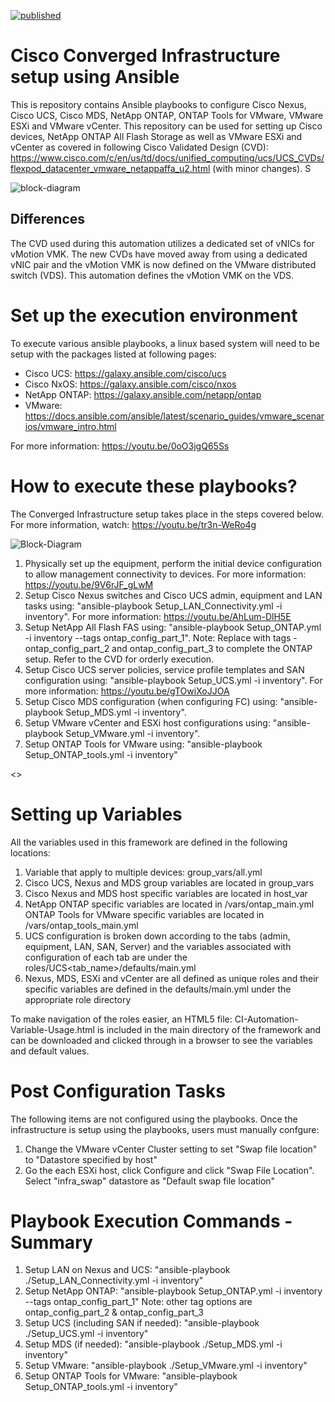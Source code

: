 [![published](https://static.production.devnetcloud.com/codeexchange/assets/images/devnet-published.svg)](https://developer.cisco.com/codeexchange/github/repo/ucs-compute-solutions/Config_Converged_Infrastructure)

# Cisco Converged Infrastructure setup using Ansible

This is repository contains Ansible playbooks to configure Cisco Nexus, Cisco UCS, Cisco MDS, NetApp ONTAP, ONTAP Tools for VMware, VMware ESXi and VMware vCenter. This repository can be used for setting up Cisco devices, NetApp ONTAP All Flash Storage as well as VMware ESXi and vCenter as covered in following Cisco Validated Design (CVD): https://www.cisco.com/c/en/us/td/docs/unified_computing/ucs/UCS_CVDs/flexpod_datacenter_vmware_netappaffa_u2.html (with minor changes). S

![block-diagram](https://user-images.githubusercontent.com/60270001/110512605-59530580-80d3-11eb-9642-9f89a851d902.jpg)


## Differences

The CVD used during this automation utilizes a dedicated set of vNICs for vMotion VMK. The new CVDs have moved away from using a dedicated vNIC pair and the vMotion VMK is now defined on the VMware distributed switch (VDS). This automation defines the vMotion VMK on the VDS.  

# Set up the execution environment

To execute various ansible playbooks, a linux based system will need to be setup with the packages listed at following pages:

- Cisco UCS: https://galaxy.ansible.com/cisco/ucs
- Cisco NxOS: https://galaxy.ansible.com/cisco/nxos
- NetApp ONTAP: https://galaxy.ansible.com/netapp/ontap
- VMware: https://docs.ansible.com/ansible/latest/scenario_guides/vmware_scenarios/vmware_intro.html

For more information: https://youtu.be/0oO3jgQ65Ss

# How to execute these playbooks?

The Converged Infrastructure setup takes place in the steps covered below. For more information, watch: https://youtu.be/tr3n-WeRo4g

![Block-Diagram](https://user-images.githubusercontent.com/60270001/111256914-867e4700-85f0-11eb-9dfe-62e54909610b.jpg)

1. Physically set up the equipment, perform the initial device configuration to allow management connectivity to devices. For more information: https://youtu.be/9V6rJF_gLwM
2. Setup Cisco Nexus switches and Cisco UCS admin, equipment and LAN tasks using: "ansible-playbook Setup_LAN_Connectivity.yml -i inventory". For more information: https://youtu.be/AhLum-DlH5E
3. Setup NetApp All Flash FAS using: "ansible-playbook Setup_ONTAP.yml -i inventory --tags ontap_config_part_1". Note: Replace with tags - ontap_config_part_2 and ontap_config_part_3 to complete the ONTAP setup. Refer to the CVD for orderly execution.
4. Setup Cisco UCS server policies, service profile templates and SAN configuration using: "ansible-playbook Setup_UCS.yml -i inventory". For more information: https://youtu.be/gTOwiXoJJOA
5. Setup Cisco MDS configuration (when configuring FC) using: "ansible-playbook Setup_MDS.yml -i inventory".
6. Setup VMware vCenter and ESXi host configurations using: "ansible-playbook Setup_VMware.yml -i inventory".
7. Setup ONTAP Tools for VMware using: "ansible-playbook Setup_ONTAP_tools.yml -i inventory"

<<Add reference to AIQUM automated installation>>
  
# Setting up Variables

All the variables used in this framework are defined in the following locations:

1. Variable that apply to multiple devices: group_vars/all.yml
2. Cisco UCS, Nexus and MDS group variables are located in group_vars
3. Cisco Nexus and MDS host specific variables are located in host_var
4. NetApp ONTAP specific variables are located in /vars/ontap_main.yml
   ONTAP Tools for VMware specific variables are located in /vars/ontap_tools_main.yml
5.  UCS configuration is broken down according to the tabs (admin, equipment, LAN, SAN, Server) and the variables associated with configuration of each tab are under the roles/UCS<tab_name>/defaults/main.yml
6. Nexus, MDS, ESXi and vCenter are all defined as unique roles and their specific variables are defined in the defaults/main.yml under the appropriate role directory

To make navigation of the roles easier, an HTML5 file: CI-Automation-Variable-Usage.html is included in the main directory of the framework and can be downloaded and clicked through in a browser to see the variables and default values.

# Post Configuration Tasks

The following items are not configured using the playbooks. Once the infrastructure is setup using the playbooks, users must manually confgure:
1. Change the VMware vCenter Cluster setting to set "Swap file location" to "Datastore specified by host"
2. Go the each ESXi host, click Configure and click "Swap File Location". Select "infra_swap" datastore as "Default swap file location"

# Playbook Execution Commands - Summary

1. Setup LAN on Nexus and UCS: "ansible-playbook ./Setup_LAN_Connectivity.yml -i inventory"
2. Setup NetApp ONTAP: "ansible-playbook Setup_ONTAP.yml -i inventory --tags ontap_config_part_1" Note: other tag options are  ontap_config_part_2 & ontap_config_part_3
3. Setup UCS (including SAN if needed): "ansible-playbook ./Setup_UCS.yml -i inventory"
4. Setup MDS (if needed): "ansible-playbook ./Setup_MDS.yml -i inventory"
5. Setup VMware: "ansible-playbook ./Setup_VMware.yml -i inventory"
6. Setup ONTAP Tools for VMware: "ansible-playbook Setup_ONTAP_tools.yml -i inventory"
